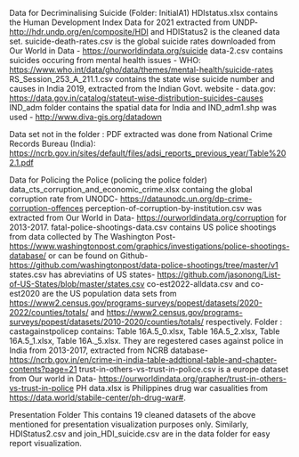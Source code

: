 Data for Decriminalising Suicide (Folder: InitialA1)
HDIstatus.xlsx contains the Human Development Index Data for 2021 extracted from UNDP- http://hdr.undp.org/en/composite/HDI and HDIStatus2 is the cleaned data set.
suicide-death-rates.csv is the global suicide rates downloaded from Our World in Data - https://ourworldindata.org/suicide
data-2.csv contains suicides occuring from mental health issues - WHO: https://www.who.int/data/gho/data/themes/mental-health/suicide-rates
RS_Session_253_A_211.1.csv contains the state wise suicide number and causes in India 2019, extracted from the Indian Govt. website - data.gov: https://data.gov.in/catalog/stateut-wise-distribution-suicides-causes
IND_adm folder contains the spatial data for India and IND_adm1.shp was used - http://www.diva-gis.org/datadown

Data set not in the folder :
PDF extracted was done from National Crime Records Bureau (India): https://ncrb.gov.in/sites/default/files/adsi_reports_previous_year/Table%202.1.pdf


Data for Policing the Police (policing the police folder)
data_cts_corruption_and_economic_crime.xlsx containg the global corruption rate from UNODC- https://dataunodc.un.org/dp-crime-corruption-offences
perception-of-corruption-by-institution.csv was extracted from Our World in Data- https://ourworldindata.org/corruption for 2013-2017.
fatal-police-shootings-data.csv contains US police shootings from data collected by The Washington Post- https://www.washingtonpost.com/graphics/investigations/police-shootings-database/ or can be found on Github- https://github.com/washingtonpost/data-police-shootings/tree/master/v1
states.csv has abreviatins of US states- https://github.com/jasonong/List-of-US-States/blob/master/states.csv
co-est2022-alldata.csv and co-est2020 are the US population data sets from https://www2.census.gov/programs-surveys/popest/datasets/2020-2022/counties/totals/ and https://www2.census.gov/programs-surveys/popest/datasets/2010-2020/counties/totals/ respectively.
Folder : castagainstpolicep contains: Table 16A.5_0.xlsx, Table 16A.5_2.xlsx, Table 16A.5_1.xlsx, Table 16A._5.xlsx. They are regestered cases against police in India from 2013-2017, extracted from NCRB database- https://ncrb.gov.in/en/crime-in-india-table-addtional-table-and-chapter-contents?page=21
trust-in-others-vs-trust-in-police.csv is a europe dataset from Our world in Data- https://ourworldindata.org/grapher/trust-in-others-vs-trust-in-police
PH data.xlsx is Philippines drug war casualities from https://data.world/stabile-center/ph-drug-war#.

Presentation Folder
This contains 19 cleaned datasets of the above mentioned for presentation visualization purposes only.
Similarly, HDIStatus2.csv and join_HDI_suicide.csv are in the data folder for easy report visualization.
